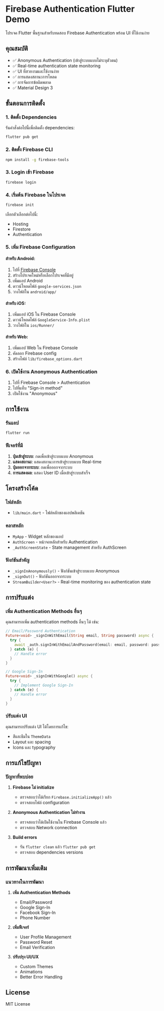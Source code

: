 # Firebase Authentication Flutter Demo

โปรเจค Flutter พื้นฐานสำหรับทดสอบ Firebase Authentication พร้อม UI ที่ใช้งานง่าย

## คุณสมบัติ

- ✅ Anonymous Authentication (เข้าสู่ระบบแบบไม่ระบุตัวตน)
- ✅ Real-time authentication state monitoring
- ✅ UI ที่สวยงามและใช้งานง่าย
- ✅ การแสดงสถานะการโหลด
- ✅ การจัดการข้อผิดพลาด
- ✅ Material Design 3

## ขั้นตอนการติดตั้ง

### 1. ติดตั้ง Dependencies

รันคำสั่งต่อไปนี้เพื่อติดตั้ง dependencies:

```bash
flutter pub get
```

### 2. ติดตั้ง Firebase CLI

```bash
npm install -g firebase-tools
```

### 3. Login เข้า Firebase

```bash
firebase login
```

### 4. เริ่มต้น Firebase ในโปรเจค

```bash
firebase init
```

เลือกตัวเลือกต่อไปนี้:
- Hosting
- Firestore
- Authentication

### 5. เพิ่ม Firebase Configuration

#### สำหรับ Android:
1. ไปที่ [Firebase Console](https://console.firebase.google.com/)
2. สร้างโปรเจคใหม่หรือเลือกโปรเจคที่มีอยู่
3. เพิ่มแอป Android
4. ดาวน์โหลดไฟล์ `google-services.json`
5. วางไฟล์ใน `android/app/`

#### สำหรับ iOS:
1. เพิ่มแอป iOS ใน Firebase Console
2. ดาวน์โหลดไฟล์ `GoogleService-Info.plist`
3. วางไฟล์ใน `ios/Runner/`

#### สำหรับ Web:
1. เพิ่มแอป Web ใน Firebase Console
2. คัดลอก Firebase config
3. สร้างไฟล์ `lib/firebase_options.dart`

### 6. เปิดใช้งาน Anonymous Authentication

1. ไปที่ Firebase Console > Authentication
2. ไปที่แท็บ "Sign-in method"
3. เปิดใช้งาน "Anonymous"

## การใช้งาน

### รันแอป

```bash
flutter run
```

### ฟีเจอร์ที่มี

1. **ปุ่มเข้าสู่ระบบ**: กดเพื่อเข้าสู่ระบบแบบ Anonymous
2. **แสดงสถานะ**: แสดงสถานะการเข้าสู่ระบบแบบ Real-time
3. **ปุ่มออกจากระบบ**: กดเพื่อออกจากระบบ
4. **การแสดงผล**: แสดง User ID เมื่อเข้าสู่ระบบสำเร็จ

## โครงสร้างโค้ด

### ไฟล์หลัก

- `lib/main.dart` - ไฟล์หลักของแอปพลิเคชัน

### คลาสหลัก

- `MyApp` - Widget หลักของแอป
- `AuthScreen` - หน้าจอหลักสำหรับ Authentication
- `_AuthScreenState` - State management สำหรับ AuthScreen

### ฟังก์ชันสำคัญ

- `_signInAnonymously()` - ฟังก์ชันเข้าสู่ระบบแบบ Anonymous
- `_signOut()` - ฟังก์ชันออกจากระบบ
- `StreamBuilder<User?>` - Real-time monitoring ของ authentication state

## การปรับแต่ง

### เพิ่ม Authentication Methods อื่นๆ

คุณสามารถเพิ่ม authentication methods อื่นๆ ได้ เช่น:

```dart
// Email/Password Authentication
Future<void> _signInWithEmail(String email, String password) async {
  try {
    await _auth.signInWithEmailAndPassword(email: email, password: password);
  } catch (e) {
    // Handle error
  }
}

// Google Sign-In
Future<void> _signInWithGoogle() async {
  try {
    // Implement Google Sign-In
  } catch (e) {
    // Handle error
  }
}
```

### ปรับแต่ง UI

คุณสามารถปรับแต่ง UI ได้โดยการแก้ไข:

- สีและธีมใน `ThemeData`
- Layout และ spacing
- Icons และ typography

## การแก้ไขปัญหา

### ปัญหาที่พบบ่อย

1. **Firebase ไม่ initialize**
   - ตรวจสอบว่าได้เรียก `Firebase.initializeApp()` แล้ว
   - ตรวจสอบไฟล์ configuration

2. **Anonymous Authentication ไม่ทำงาน**
   - ตรวจสอบว่าได้เปิดใช้งานใน Firebase Console แล้ว
   - ตรวจสอบ Network connection

3. **Build errors**
   - รัน `flutter clean` แล้ว `flutter pub get`
   - ตรวจสอบ dependencies versions

## การพัฒนาเพิ่มเติม

### แนวทางในการพัฒนา

1. **เพิ่ม Authentication Methods**
   - Email/Password
   - Google Sign-In
   - Facebook Sign-In
   - Phone Number

2. **เพิ่มฟีเจอร์**
   - User Profile Management
   - Password Reset
   - Email Verification

3. **ปรับปรุง UI/UX**
   - Custom Themes
   - Animations
   - Better Error Handling

## License

MIT License
